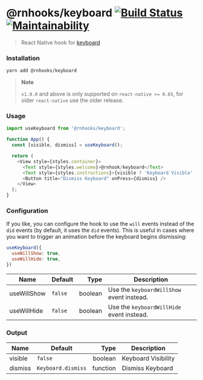 # @rnhooks/keyboard [![Build Status](https://travis-ci.com/react-native-hooks/keyboard.svg?branch=master)](https://travis-ci.com/react-native-hooks/keyboard) [![Maintainability](https://api.codeclimate.com/v1/badges/6f1a6ac06d2cbb972cdd/maintainability)](https://codeclimate.com/github/react-native-hooks/keyboard/maintainability)

> React Native hook for [keyboard](https://facebook.github.io/react-native/docs/keyboard#docsNav)

### Installation

```bash
yarn add @rnhooks/keyboard
```

> **Note**
>
> `v1.0.0` and above is only supported on `react-native >= 0.65`, for older `react-native` use the older release.

### Usage

```js
import useKeyboard from '@rnhooks/keyboard';

function App() {
  const [visible, dismiss] = useKeyboard();

  return (
    <View style={styles.container}>
      <Text style={styles.welcome}>@rnhook/keyboard</Text>
      <Text style={styles.instructions}>{visible ? 'Keyboard Visible' : 'Keyboard Not Visible'}</Text>
      <Button title="Dismiss Keyboard" onPress={dismiss} />
    </View>
  );
}

```

### Configuration

If you like, you can configure the hook to use the `will` events instead of the
`did` events (by default, it uses the `did` events). This is useful in cases
where you want to trigger an animation before the keyboard begins dismissing:

```js
useKeyboard({
  useWillShow: true,
  useWillHide: true,
})
```

| Name        | Default | Type    | Description                               |
| ----------- | ------- | -------:| ----------------------------------------- |
| useWillShow | `false` | boolean | Use the `keyboardWillShow` event instead. |
| useWillHide | `false` | boolean | Use the `keyboardWillHide` event instead. |

### Output

| Name    | Default             | Type     | Description         |
| ------- | ------------------- | --------:| ------------------- |
| visible | `false`             | boolean  | Keyboard Visibility |
| dismiss | `Keyboard.dismiss`  | function | Dismiss Keyboard    |
